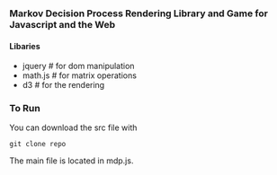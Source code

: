 ### Markov Decision Process Rendering Library and Game for Javascript and the Web

#### Libaries 

* jquery # for dom manipulation 
* math.js # for matrix operations
* d3 # for the rendering 

### To Run

You can download the src file with

`git clone repo`

The main file is located in mdp.js. 

